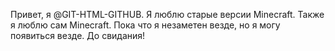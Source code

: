 Привет, я @GIT-HTML-GITHUB.
Я люблю старые версии Minecraft.
Также я люблю сам Minecraft.
Пока что я незаметен везде, но я могу появиться везде.
До свидания!
